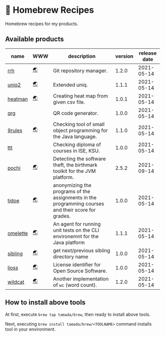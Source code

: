 # :beer: Homebrew Recipes

Homebrew recipes for my products.

## Available products

| name | WWW | description | version | release date |
|------|-----|-------------|---------|--------------|
| [rrh](https://github.com/tamada/rrh) | [:earth_asia:](https://tamada.github.io/rrh) |  Git repository manager. | 1.2.0 | 2021-05-14 |
| [uniq2](https://github.com/tamada/uniq2) | [:earth_asia:](https://tamada.github.io/uniq2) |  Extended uniq. | 1.1.1 | 2021-05-14 |
| [heatman](https://github.com/tamada/goheatman) | [:earth_asia:](https://tamada.github.io/goheatman) |  Creating heat map from given csv file. | 1.0.1 | 2021-05-14 |
| [qrg](https://github.com/tamada/qrg) || QR code generator. | 1.0.0 | 2021-05-14 |
| [9rules](https://github.com/tamada/9rules) | [:earth_asia:](https://tamada.github.io/9rules) |  Checking tool of small object programming for the Java language. | 1.1.0 | 2021-05-14 |
| [ttt ](https://github.com/tamada/ttt) || Checking diploma of courses in ISE, KSU. | 1.0.0 | 2021-05-14 |
| [pochi](https://github.com/tamada/pochi) | [:earth_asia:](https://tamada.github.io/pochi) |  Detecting the software theft, the birthmark toolkit for the JVM platform. | 2.5.2 | 2021-09-14
| [tjdoe](https://github.com/tamada/tjdoe) | [:earth_asia:](https://tamada.github.io/tjdoe) |  anonymizing the programs of the assignments in the programming courses and their score for grades. | 1.0.0 | 2021-05-14 |
| [omelette](https://github.com/tamada/omelette) | [:earth_asia:](https://tamada.github.io/omelette) |  An agent for running unit tests on the CLI environemnt for the Java platform | 1.1.1 | 2021-05-14 |
| [sibling](https://github.com/tamada/sibling) | [:earth_asia:](https://tamada.github.io/sibling) |  get next/previous sibling directory name | 1.0.0 | 2021-05-14 |
| [lioss](https://github.com/tamada/lioss) | [:earth_asia:](https://tamada.github.io/lioss) |  License identifier for Open Source Software. | 1.0.0 | 2021-05-14 |
| [wildcat](https://github.com/tamada/wildcat) | [:earth_asia:](https://tamada.github.io/wildcat) | Another implementation of `wc` (word count). | 1.2.0 | 2021-05-14 |

## How to install above tools

At first, execute `brew tap tamada/brew`, then ready to install above tools.

Next, executing `brew install tamada/brew/<TOOLNAME>` command installs tool in your environment.

